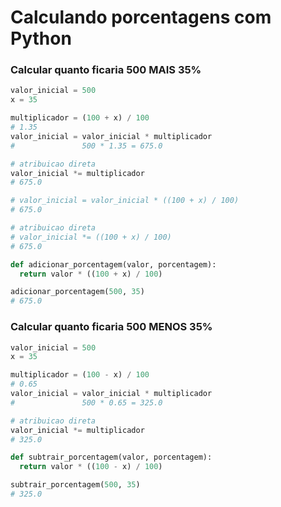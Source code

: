 # Calculando porcentagens com Python


### Calcular quanto ficaria 500 MAIS 35%

```python
valor_inicial = 500
x = 35

multiplicador = (100 + x) / 100
# 1.35
valor_inicial = valor_inicial * multiplicador
#               500 * 1.35 = 675.0

# atribuicao direta
valor_inicial *= multiplicador
# 675.0
```

```python
# valor_inicial = valor_inicial * ((100 + x) / 100)
# 675.0

# atribuicao direta
# valor_inicial *= ((100 + x) / 100)
# 675.0
```

```python
def adicionar_porcentagem(valor, porcentagem):
  return valor * ((100 + x) / 100)

adicionar_porcentagem(500, 35)
# 675.0
```



### Calcular quanto ficaria 500 MENOS 35%

```python
valor_inicial = 500
x = 35

multiplicador = (100 - x) / 100
# 0.65
valor_inicial = valor_inicial * multiplicador
#               500 * 0.65 = 325.0

# atribuicao direta
valor_inicial *= multiplicador
# 325.0
```

```python
def subtrair_porcentagem(valor, porcentagem):
  return valor * ((100 - x) / 100)

subtrair_porcentagem(500, 35)
# 325.0
```
